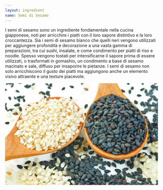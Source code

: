 ```yaml
---
layout: ingredient
name: Semi di Sesamo
---
```


I semi di sesamo sono un ingrediente fondamentale nella cucina giapponese, noti per arricchire i piatti con il loro sapore distintivo e la loro croccantezza. Sia i semi di sesamo bianco che quelli neri vengono utilizzati per aggiungere profondità e decorazione a una vasta gamma di preparazioni, tra cui sushi, insalate, e come condimento per piatti di riso e noodle. Spesso vengono tostati per intensificarne il sapore prima di essere utilizzati, o trasformati in gomashio, un condimento a base di sesamo macinato e sale, diffuso per insaporire le pietanze. I semi di sesamo non solo arricchiscono il gusto dei piatti ma aggiungono anche un elemento visivo attraente e una texture piacevole.

![Semi di Sesamo](/assets/images/ingredients/sesame-1.jpg)
